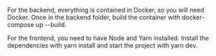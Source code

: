 For the backend, everything is contained in Docker, so you will need Docker. Once in the backend folder, build the container with docker-compose up --build.

For the frontend, you need to have Node and Yarn installed. Install the dependencies with yarn install and start the project with yarn dev.
